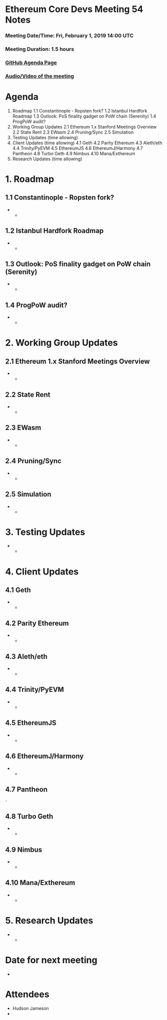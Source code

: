 # Ethereum Core Devs Meeting 54 Notes
### Meeting Date/Time: Fri, February 1, 2019 14:00 UTC
### Meeting Duration: 1.5 hours
### [GitHub Agenda Page](https://github.com/ethereum/pm/issues/73)
### [Audio/Video of the meeting](https://www.youtube.com/watch?v=qBpImOhpWFg)

# Agenda
1. Roadmap
  1.1 Constantinople - Ropsten fork?
  1.2 Istanbul Hardfork Roadmap
  1.3 Outlook: PoS finality gadget on PoW chain (Serenity)
  1.4 ProgPoW audit?
2. Working Group Updates
  2.1 Ethereum 1.x Stanford Meetings Overview
  2.2 State Rent
  2.3 EWasm
  2.4 Pruning/Sync
  2.5 Simulation
3. Testing Updates (time allowing)
4. Client Updates (time allowing)
  4.1 Geth
  4.2 Parity Ethereum
  4.3 Aleth/eth
  4.4 Trinity/PyEVM
  4.5 EthereumJS
  4.6 EthereumJ/Harmony
  4.7 Pantheon
  4.8 Turbo Geth
  4.9 Nimbus
  4.10 Mana/Exthereum
5. Research Updates (time allowing)

# 1. Roadmap
## 1.1 Constantinople - Ropsten fork?
-
    -
## 1.2 Istanbul Hardfork Roadmap
- 
    -
## 1.3 Outlook: PoS finality gadget on PoW chain (Serenity)
-
    -
## 1.4 ProgPoW audit?
-
    -

# 2. Working Group Updates
## 2.1 Ethereum 1.x Stanford Meetings Overview
-
    -
## 2.2 State Rent
-
    -
## 2.3 EWasm
-
    -
## 2.4 Pruning/Sync
-
    -
## 2.5 Simulation
-
    -

# 3. Testing Updates
- 
    -

# 4. Client Updates
## 4.1 Geth
-
    -
## 4.2 Parity Ethereum
-
    -
## 4.3 Aleth/eth
-
    -
## 4.4 Trinity/PyEVM
-
    -
## 4.5 EthereumJS
-
    -
## 4.6 EthereumJ/Harmony
-
    -
## 4.7 Pantheon
    -
## 4.8 Turbo Geth
-
    -
## 4.9 Nimbus
-
    -
## 4.10 Mana/Exthereum
-
    -

# 5. Research Updates
-
    -

# Date for next meeting
- 

# Attendees
- Hudson Jameson
- 
